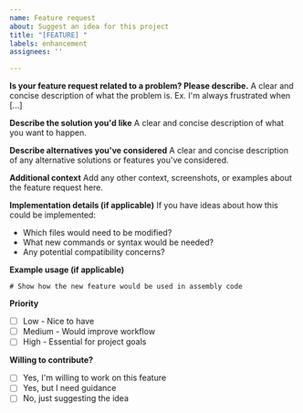 ```yaml
---
name: Feature request
about: Suggest an idea for this project
title: "[FEATURE] "
labels: enhancement
assignees: ''

---
```


**Is your feature request related to a problem? Please describe.**
A clear and concise description of what the problem is. Ex. I'm always frustrated when [...]

**Describe the solution you'd like**
A clear and concise description of what you want to happen.

**Describe alternatives you've considered**
A clear and concise description of any alternative solutions or features you've considered.

**Additional context**
Add any other context, screenshots, or examples about the feature request here.

**Implementation details (if applicable)**
If you have ideas about how this could be implemented:
- Which files would need to be modified?
- What new commands or syntax would be needed?
- Any potential compatibility concerns?

**Example usage (if applicable)**
```assembly
# Show how the new feature would be used in assembly code
```

**Priority**
- [ ] Low - Nice to have
- [ ] Medium - Would improve workflow
- [ ] High - Essential for project goals

**Willing to contribute?**
- [ ] Yes, I'm willing to work on this feature
- [ ] Yes, but I need guidance
- [ ] No, just suggesting the idea
